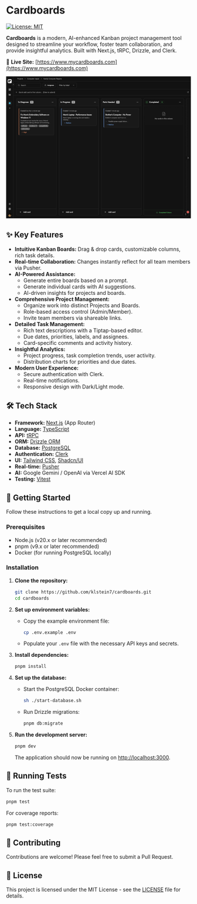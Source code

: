 # Cardboards

[![License: MIT](https://img.shields.io/badge/License-MIT-yellow.svg)](https://opensource.org/licenses/MIT)

**Cardboards** is a modern, AI-enhanced Kanban project management tool designed to streamline your workflow, foster team collaboration, and provide insightful analytics. Built with Next.js, tRPC, Drizzle, and Clerk.

🔗 **Live Site:** [https://www.mycardboards.com](https://www.mycardboards.com)

![Cardboards Board View](public/hero-board-dark.png)

## ✨ Key Features

* **Intuitive Kanban Boards:** Drag & drop cards, customizable columns, rich task details.
* **Real-time Collaboration:** Changes instantly reflect for all team members via Pusher.
* **AI-Powered Assistance:**
  * Generate entire boards based on a prompt.
  * Generate individual cards with AI suggestions.
  * AI-driven insights for projects and boards.
* **Comprehensive Project Management:**
  * Organize work into distinct Projects and Boards.
  * Role-based access control (Admin/Member).
  * Invite team members via shareable links.
* **Detailed Task Management:**
  * Rich text descriptions with a Tiptap-based editor.
  * Due dates, priorities, labels, and assignees.
  * Card-specific comments and activity history.
* **Insightful Analytics:**
  * Project progress, task completion trends, user activity.
  * Distribution charts for priorities and due dates.
* **Modern User Experience:**
  * Secure authentication with Clerk.
  * Real-time notifications.
  * Responsive design with Dark/Light mode.

## 🛠️ Tech Stack

* **Framework:** [Next.js](https://nextjs.org/) (App Router)
* **Language:** [TypeScript](https://www.typescriptlang.org/)
* **API:** [tRPC](https://trpc.io/)
* **ORM:** [Drizzle ORM](https://orm.drizzle.team/)
* **Database:** [PostgreSQL](https://www.postgresql.org/)
* **Authentication:** [Clerk](https://clerk.com/)
* **UI:** [Tailwind CSS](https://tailwindcss.com/), [Shadcn/UI](https://ui.shadcn.com/)
* **Real-time:** [Pusher](https://pusher.com/)
* **AI:** Google Gemini / OpenAI via Vercel AI SDK
* **Testing:** [Vitest](https://vitest.dev/)

## 🚀 Getting Started

Follow these instructions to get a local copy up and running.

### Prerequisites

* Node.js (v20.x or later recommended)
* pnpm (v9.x or later recommended)
* Docker (for running PostgreSQL locally)

### Installation

1. **Clone the repository:**
   ```bash
   git clone https://github.com/klstein7/cardboards.git
   cd cardboards
   ```

2. **Set up environment variables:**
   * Copy the example environment file:
     ```bash
     cp .env.example .env
     ```
   * Populate your `.env` file with the necessary API keys and secrets.

3. **Install dependencies:**
   ```bash
   pnpm install
   ```

4. **Set up the database:**
   * Start the PostgreSQL Docker container:
     ```bash
     sh ./start-database.sh
     ```
   * Run Drizzle migrations:
     ```bash
     pnpm db:migrate
     ```

5. **Run the development server:**
   ```bash
   pnpm dev
   ```
   The application should now be running on [http://localhost:3000](http://localhost:3000).

## 🧪 Running Tests

To run the test suite:
```bash
pnpm test
```

For coverage reports:
```bash
pnpm test:coverage
```

## 🤝 Contributing

Contributions are welcome! Please feel free to submit a Pull Request.

## 📜 License

This project is licensed under the MIT License - see the [LICENSE](LICENSE) file for details.